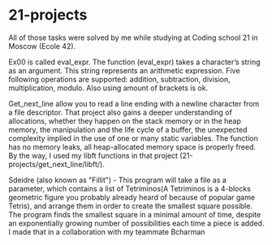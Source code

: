 # 21-projects

All of those tasks were solved by me while studying at Coding school 21 in Moscow (Ecole 42).  


Ex00 is called eval_expr. The function (eval_expr) takes a character’s string as an argument. This string represents an arithmetic expression. Five following operations are supported: addition, subtraction, division, multiplication, modulo. Also using amount of brackets is ok. 

Get_next_line allow you to read a line ending with a newline character from a file descriptor. That project also gains a deeper understanding of allocations, whether they happen on the stack memory or in the heap memory, the manipulation and the life cycle of a buffer, the unexpected complexity implied in the use of one or many static variables. The function has no memory leaks, all heap-allocated memory space is properly freed. By the way, I used my libft functions in that project (21-projects/get_next_line/libft/).

Sdeidre (also known as "Fillit") - This program will take a file as a parameter, which contains a list of Tetriminos(A Tetriminos is a 4-blocks geometric figure you probably already heard of because of popular game Tetris), and arrange them in order to create the smallest square possible. The program finds the smallest square in a minimal amount of time, despite an exponentially growing number of possibilities each time a piece is added. I made that in a collaboration with my teammate Bcharman
